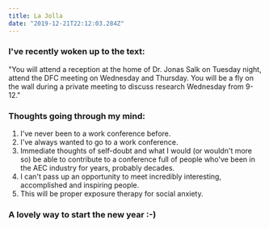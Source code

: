 ```yaml
---
title: La Jolla
date: "2019-12-21T22:12:03.284Z"
---
```


<h3>I've recently woken up to the text:</h3>

"You will attend a reception at the home of Dr. Jonas Salk on Tuesday night, attend the DFC meeting on Wednesday and Thursday. You will be a fly on the wall during a private meeting to discuss research Wednesday from 9-12."

<h3>Thoughts going through my mind:</h3>

1. I've never been to a work conference before.
2. I've always wanted to go to a work conference.
3. Immediate thoughts of self-doubt and what I would (or wouldn't more so) be able to contribute to a conference full of people who've been in the AEC industry for years, probably decades.
4. I can't pass up an opportunity to meet incredibly interesting, accomplished and inspiring people.
5. This will be proper exposure therapy for social anxiety.

<h3>A lovely way to start the new year :-)</h3>
